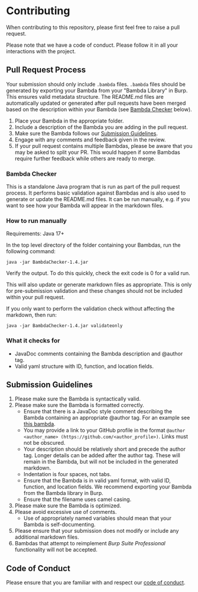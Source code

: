 # Contributing

When contributing to this repository, please first feel free to raise a pull request.

Please note that we have a code of conduct. Please follow it in all your interactions with the project.

## Pull Request Process

Your submission should only include `.bambda` files. `.bambda` files should be generated by exporting your Bambda from your "Bambda Library" in Burp. This ensures valid metadata structure. The README.md files are automatically updated or generated after pull requests have been merged based on the description within your Bambda (see [Bambda Checker](#bambda-checker) below).
1. Place your Bambda in the appropriate folder.
2. Include a description of the Bambda you are adding in the pull request.
3. Make sure the Bambda follows our [Submission Guidelines](#submission-guidelines).
4. Engage with any comments and feedback given in the review.
5. If your pull request contains multiple Bambdas, please be aware that you may be asked to split your PR. This would happen if some Bambdas require further feedback while others are ready to merge.

### Bambda Checker
This is a standalone Java program that is run as part of the pull request process. It performs basic validation against Bambdas and is also used to generate or update the README.md files. It can be run manually, e.g. if you want to see how your Bambda will appear in the markdown files.

### How to run manually

Requirements: Java 17+

In the top level directory of the folder containing your Bambdas, run the following command:
```
java -jar BambdaChecker-1.4.jar
```

Verify the output. To do this quickly, check the exit code is 0 for a valid run. 

This will also update or generate markdown files as appropriate. This is only for pre-submission validation and these changes should not be included within your pull request.

If you only want to perform the validation check without affecting the markdown, then run:

```
java -jar BambdaChecker-1.4.jar validateonly
```

### What it checks for

- JavaDoc comments containing the Bambda description and @author tag.
- Valid yaml structure with ID, function, and location fields.

## Submission Guidelines

1. Please make sure the Bambda is syntactically valid.
2. Please make sure the Bambda is formatted correctly.
   - Ensure that there is a JavaDoc style comment describing the Bambda containing an appropriate @author tag. For an example see [this bambda](https://github.com/PortSwigger/bambdas/blob/main/Filter/Proxy/HTTP/FilterOnCookieValue.bambda).
   - You may provide a link to your GitHub profile in the format `@author <author_name> (https://github.com/<author_profile>)`. Links must not be obscured.
   - Your description should be relatively short and precede the author tag. Longer details can be added after the author tag. These will remain in the Bambda, but will not be included in the generated markdown.
   - Indentation is four spaces, not tabs.
   - Ensure that the Bambda is in valid yaml format, with valid ID, function, and location fields. We recommend exporting your Bambda from the Bambda library in Burp. 
   - Ensure that the filename uses camel casing.
4. Please make sure the Bambda is optimized.
5. Please avoid excessive use of comments.
   - Use of appropriately named variables should mean that your Bambda is self-documenting.
6. Please ensure that your submission does not modify or include any additional markdown files.
7. Bambdas that attempt to reimplement *Burp Suite Professional* functionality will not be accepted.

## Code of Conduct
Please ensure that you are familiar with and respect our [code of conduct](https://github.com/PortSwigger/bambdas/blob/main/CODE_OF_CONDUCT.md).
